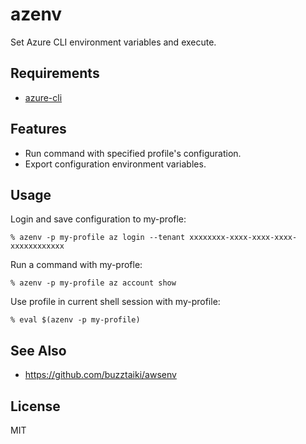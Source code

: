 # azenv

Set Azure CLI environment variables and execute.

## Requirements

- [azure-cli](https://github.com/Azure/azure-cli)

## Features
- Run command with specified profile's configuration.
- Export configuration environment variables.

## Usage

Login and save configuration to my-profle:

```
% azenv -p my-profile az login --tenant xxxxxxxx-xxxx-xxxx-xxxx-xxxxxxxxxxxx
```

Run a command with my-profle:

```
% azenv -p my-profile az account show
```

Use profile in current shell session with my-profile:

```
% eval $(azenv -p my-profile)
```

## See Also
- https://github.com/buzztaiki/awsenv

## License

MIT

